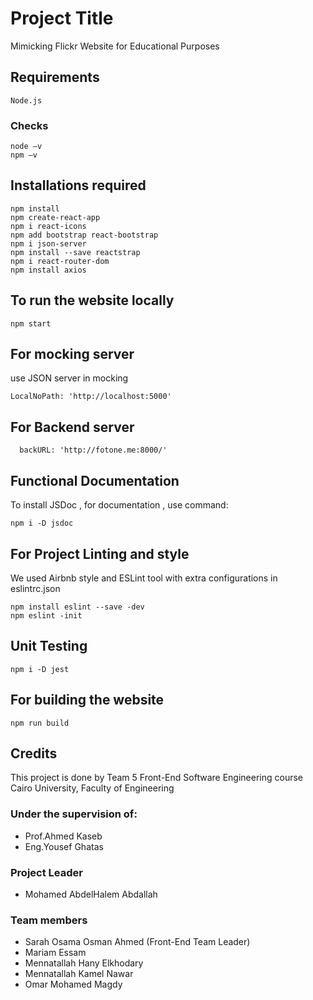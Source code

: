 # Project Title
 Mimicking Flickr Website for Educational Purposes

## Requirements 
 ```
 Node.js
 ```

### Checks
 ```
 node –v
 npm –v
 ```

## Installations required 
 ```
 npm install
 npm create-react-app
 npm i react-icons
 npm add bootstrap react-bootstrap
 npm i json-server
 npm install --save reactstrap
 npm i react-router-dom
 npm install axios
 ```

## To run the website locally
 ``` 
 npm start
 
 ```

## For mocking server
use JSON server in mocking
 ```
 LocalNoPath: 'http://localhost:5000'
 ```

## For Backend server
 ```
   backURL: 'http://fotone.me:8000/'
 ```

## Functional Documentation 
 To install JSDoc , for documentation , use command:
 ```
 npm i -D jsdoc
 ```

## For Project Linting and style
 We used Airbnb style and ESLint tool with extra configurations in eslintrc.json
 ```
 npm install eslint --save -dev
 npm eslint -init
 ```

## Unit Testing 
 ```
npm i -D jest
 ```

## For building the website

 ```
 npm run build
 ```

## Credits 
 This project is done by Team 5 Front-End Software Engineering course Cairo University, Faculty of Engineering 
### Under the supervision of:
* Prof.Ahmed Kaseb
* Eng.Yousef Ghatas
### Project Leader
* Mohamed AbdelHalem Abdallah
### Team members 
* Sarah Osama Osman Ahmed  (Front-End Team Leader)
* Mariam Essam
* Mennatallah Hany Elkhodary
* Mennatallah Kamel Nawar
* Omar Mohamed Magdy